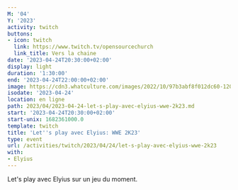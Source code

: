 ```yaml
---
M: '04'
Y: '2023'
activity: twitch
buttons:
- icon: twitch
  link: https://www.twitch.tv/opensourcechurch
  link_title: Vers la chaine
date: '2023-04-24T20:30:00+02:00'
display: light
duration: '1:30:00'
end: '2023-04-24T22:00:00+02:00'
image: https://cdn3.whatculture.com/images/2022/10/97b3abf8f012dc60-1200x675.jpg
isodate: '2023-04-24'
location: en ligne
path: 2023/04/2023-04-24-let-s-play-avec-elyius-wwe-2k23.md
start: '2023-04-24T20:30:00+02:00'
start-unix: 1682361000.0
template: twitch
title: 'Let''s play avec Elyius: WWE 2K23'
type: event
url: /activities/twitch/2023/04/24/let-s-play-avec-elyius-wwe-2k23
with:
- Elyius
---
```

Let's play avec Elyius sur un jeu du moment.